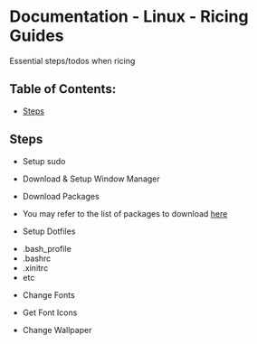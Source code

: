 # Documentation - Linux - Ricing Guides

Essential steps/todos when ricing

## Table of Contents:
* [Steps](#steps)

## Steps

- Setup sudo

- Download & Setup Window Manager

- Download Packages

* You may refer to the list of packages to download [here](https://github.com/Thanatisia/SharedSpace/Docs/Linux/Files/packages-masterlist.md)

- Setup Dotfiles

* .bash_profile
* .bashrc
* .xinitrc
* etc

- Change Fonts

- Get Font Icons

- Change Wallpaper


